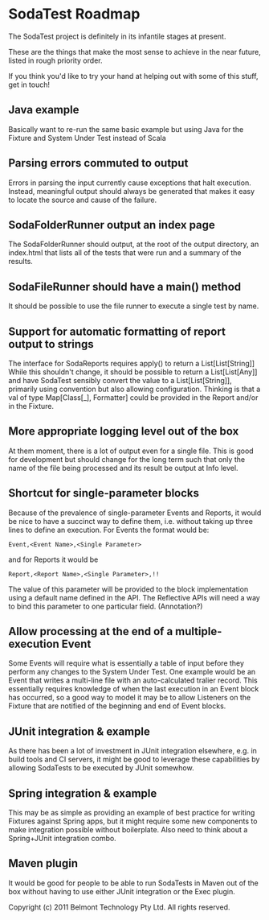 SodaTest Roadmap
================

The SodaTest project is definitely in its infantile stages at present.

These are the things that make the most sense to achieve in the near future, listed in rough priority order.

If you think you'd like to try your hand at helping out with some of this stuff, get in touch!


Java example
------------
Basically want to re-run the same basic example but using Java for the Fixture and System Under Test instead of Scala


Parsing errors commuted to output
---------------------------------
Errors in parsing the input currently cause exceptions that halt execution.
Instead, meaningful output should always be generated that makes it easy to locate the source and cause of the failure.


SodaFolderRunner output an index page
-------------------------------------
The SodaFolderRunner should output, at the root of the output directory, an index.html that lists all of the tests
that were run and a summary of the results.


SodaFileRunner should have a main() method
------------------------------------------
It should be possible to use the file runner to execute a single test by name.


Support for automatic formatting of report output to strings
------------------------------------------------------------
The interface for SodaReports requires apply() to return a List[List[String]]
While this shouldn't change, it should be possible to return a List[List[Any]] and have SodaTest sensibly convert
the value to a List[List[String]], primarily using convention but also allowing configuration. Thinking is that a
val of type Map[Class[_], Formatter] could be provided in the Report and/or in the Fixture.


More appropriate logging level out of the box
---------------------------------------------
At them moment, there is a lot of output even for a single file. This is good for development but should change
for the long term such that only the name of the file being processed and its result be output at Info level.


Shortcut for single-parameter blocks
------------------------------------
Because of the prevalence of single-parameter Events and Reports, it would be nice to have a succinct way to
define them, i.e. without taking up three lines to define an execution. For Events the format would be:

    Event,<Event Name>,<Single Parameter>

and for Reports it would be

    Report,<Report Name>,<Single Parameter>,!!

The value of this parameter will be provided to the block implementation using a default name defined in the API.
The Reflective APIs will need a way to bind this parameter to one particular field. (Annotation?)


Allow processing at the end of a multiple-execution Event
---------------------------------------------------------
Some Events will require what is essentially a table of input before they perform any changes to the System Under Test.
One example would be an Event that writes a multi-line file with an auto-calculated tralier record.
This essentially requires knowledge of when the last execution in an Event block has occurred, so a good way to model
it may be to allow Listeners on the Fixture that are notified of the beginning and end of Event blocks.


JUnit integration & example
---------------------------
As there has been a lot of investment in JUnit integration elsewhere, e.g. in build tools and CI servers, it might
be good to leverage these capabilities by allowing SodaTests to be executed by JUnit somewhow.


Spring integration & example
----------------------------
This may be as simple as providing an example of best practice for writing Fixtures against Spring apps, but it
might require some new components to make integration possible without boilerplate.
Also need to think about a Spring+JUnit integration combo.


Maven plugin
------------
It would be good for people to be able to run SodaTests in Maven out of the box without having to use either JUnit
integration or the Exec plugin.


Copyright (c) 2011 Belmont Technology Pty Ltd. All rights reserved.
